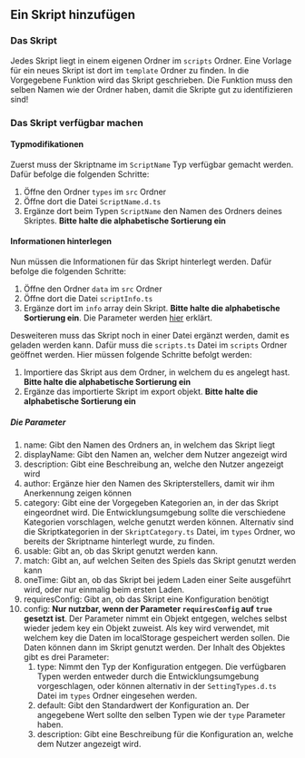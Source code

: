 ## Ein Skript hinzufügen

### Das Skript

Jedes Skript liegt in einem eigenen Ordner im `scripts` Ordner. Eine Vorlage für ein neues Skript ist dort im `template` Ordner zu finden. In die Vorgegebene Funktion wird das Skript geschrieben. Die Funktion muss den selben Namen wie der Ordner haben, damit die Skripte gut zu identifizieren sind!

### Das Skript verfügbar machen

#### Typmodifikationen

Zuerst muss der Skriptname im `ScriptName` Typ verfügbar gemacht werden. Dafür befolge die folgenden Schritte:

1. Öffne den Ordner `types` im `src` Ordner
1. Öffne dort die Datei `ScriptName.d.ts`
1. Ergänze dort beim Typen `ScriptName` den Namen des Ordners deines Skriptes. **Bitte halte die alphabetische Sortierung ein**

#### Informationen hinterlegen

Nun müssen die Informationen für das Skript hinterlegt werden. Dafür befolge die folgenden Schritte:

1. Öffne den Ordner `data` im `src` Ordner
1. Öffne dort die Datei `scriptInfo.ts`
1. Ergänze dort im `info` array dein Skript. **Bitte halte die alphabetische Sortierung ein**. Die Parameter werden [hier](#die-parameter) erklärt.

Desweiteren muss das Skript noch in einer Datei ergänzt werden, damit es geladen werden kann. Dafür muss die `scripts.ts` Datei im `scripts` Ordner geöffnet werden. Hier müssen folgende Schritte befolgt werden:

1. Importiere das Skript aus dem Ordner, in welchem du es angelegt hast. **Bitte halte die alphabetische Sortierung ein**
1. Ergänze das importierte Skript im export objekt. **Bitte halte die alphabetische Sortierung ein**

##### Die Parameter

1. name: Gibt den Namen des Ordners an, in welchem das Skript liegt
1. displayName: Gibt den Namen an, welcher dem Nutzer angezeigt wird
1. description: Gibt eine Beschreibung an, welche den Nutzer angezeigt wird
1. author: Ergänze hier den Namen des Skripterstellers, damit wir ihm Anerkennung zeigen können
1. category: Gibt eine der Vorgegeben Kategorien an, in der das Skript eingeordnet wird. Die Entwicklungsumgebung sollte die verschiedene Kategorien vorschlagen, welche genutzt werden können. Alternativ sind die Skriptkategorien in der `SkriptCategory.ts` Datei, im `types` Ordner, wo bereits der Skriptname hinterlegt wurde, zu finden.
1. usable: Gibt an, ob das Skript genutzt werden kann.
1. match: Gibt an, auf welchen Seiten des Spiels das Skript genutzt werden kann
1. oneTime: Gibt an, ob das Skript bei jedem Laden einer Seite ausgeführt wird, oder nur einmalig beim ersten Laden.
1. requiresConfig: Gibt an, ob das Skript eine Konfiguration benötigt
1. config: **Nur nutzbar, wenn der Parameter `requiresConfig` auf `true` gesetzt ist**. Der Parameter nimmt ein Objekt entgegen, welches selbst wieder jedem key ein Objekt zuweist. Als key wird verwendet, mit welchem key die Daten im localStorage gespeichert werden sollen. Die Daten können dann im Skript genutzt werden. Der Inhalt des Objektes gibt es drei Parameter:
   1. type: Nimmt den Typ der Konfiguration entgegen. Die verfügbaren Typen werden entweder durch die Entwicklungsumgebung vorgeschlagen, oder können alternativ in der `SettingTypes.d.ts` Datei im `types` Ordner eingesehen werden.
   1. default: Gibt den Standardwert der Konfiguration an. Der angegebene Wert sollte den selben Typen wie der `type` Parameter haben.
   1. description: Gibt eine Beschreibung für die Konfiguration an, welche dem Nutzer angezeigt wird.

